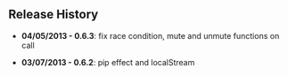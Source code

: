 ## Release History
*   __04/05/2013 - 0.6.3__: fix race condition, mute and unmute functions on call

*   __03/07/2013 - 0.6.2__: pip effect and localStream